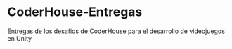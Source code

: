 # CoderHouse-Entregas
Entregas de los desafios de CoderHouse para el desarrollo de videojuegos en Unity
